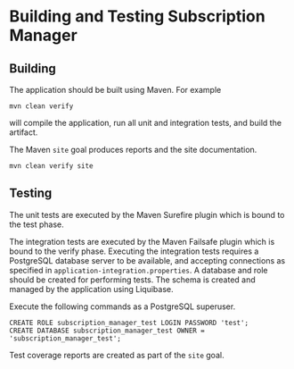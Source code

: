 # Building and Testing Subscription Manager

## Building

The application should be built using Maven. For example
```
mvn clean verify
```
will compile the application, run all unit and integration tests, and build the artifact.

The Maven `site` goal produces reports and the site documentation.
```
mvn clean verify site
```

## Testing

The unit tests are executed by the Maven Surefire plugin which is bound to the test phase.

The integration tests are executed by the Maven Failsafe plugin which is bound to the verify phase. Executing
the integration tests requires a PostgreSQL database server to be available, and accepting connections
as specified in `application-integration.properties`. A database and role should be created for performing tests. The
schema is created and managed by the application using Liquibase.

Execute the following commands as a PostgreSQL superuser.
```
CREATE ROLE subscription_manager_test LOGIN PASSWORD 'test';
CREATE DATABASE subscription_manager_test OWNER = 'subscription_manager_test';
```

Test coverage reports are created as part of the `site` goal.
